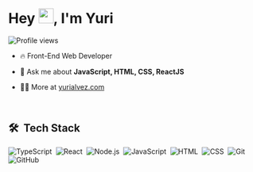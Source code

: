 <h1 align="left">Hey <img src="https://raw.githubusercontent.com/kaueMarques/kaueMarques/master/hi.gif" height="30px">, I'm Yuri</h1>
<p align="left"> <img src="https://komarev.com/ghpvc/?username=yuripiresalves&color=yellow" alt="Profile views" /> </p>

- 🔥 Front-End Web Developer

- 💬 Ask me about **JavaScript, HTML, CSS, ReactJS**

- 👨‍💻 More at [yurialvez.com](https://yurialvez.com)

<br>

## 🛠 &nbsp;Tech Stack

![TypeScript](https://img.shields.io/badge/-TypeScript-05122A?style=flat&logo=typescript)&nbsp;
![React](https://img.shields.io/badge/-React-05122A?style=flat&logo=react)&nbsp;
![Node.js](https://img.shields.io/badge/-Node.js-05122A?style=flat&logo=node.js)&nbsp;
![JavaScript](https://img.shields.io/badge/-JavaScript-05122A?style=flat&logo=javascript)&nbsp;
![HTML](https://img.shields.io/badge/-HTML-05122A?style=flat&logo=HTML5)&nbsp;
![CSS](https://img.shields.io/badge/-CSS-05122A?style=flat&logo=CSS3&logoColor=1572B6)&nbsp;
![Git](https://img.shields.io/badge/-Git-05122A?style=flat&logo=git)&nbsp;
![GitHub](https://img.shields.io/badge/-GitHub-05122A?style=flat&logo=github)&nbsp;

<!--

<br>

## ⚙️ &nbsp;GitHub Analytics

<p align="left">
<img width="530em" src="https://github-readme-stats.vercel.app/api?username=yuripiresalves&show_icons=true&theme=vision-friendly-dark" alt="yuripiresalves's stats"/>
<img width="530em" src="https://github-readme-stats.vercel.app/api/top-langs/?username=yuripiresalves&layout=compact&theme=vision-friendly-dark" alt="yuripiresalves's most languages"/>
</p>


<br><br>

-->

<!--

## Contact

<p align="left" style="background:yellow">
<a href="https://linkedin.com/in/yuripiresalves" target="_blank">
  <img align="center" src="https://img.shields.io/badge/-yuripiresalves-05122A?style=flat&logo=linkedin" alt="linkedin"/>
</a>
<a href="https://instagram.com/yuripa07" target="_blank">
 <img align="center" src="https://img.shields.io/badge/-yuripa07-05122A?style=flat&logo=instagram" alt="instagram"/>
</a>
</p>

-->

<!--
**yuripiresalves/yuripiresalves** is a ✨ _special_ ✨ repository because its `README.md` (this file) appears on your GitHub profile.

Here are some ideas to get you started:

- 🔭 I’m currently working on ...
- 🌱 I’m currently learning ...
- 👯 I’m looking to collaborate on ...
- 🤔 I’m looking for help with ...
- 💬 Ask me about ...
- 📫 How to reach me: ...
- 😄 Pronouns: ...
- ⚡ Fun fact: ...
-->

